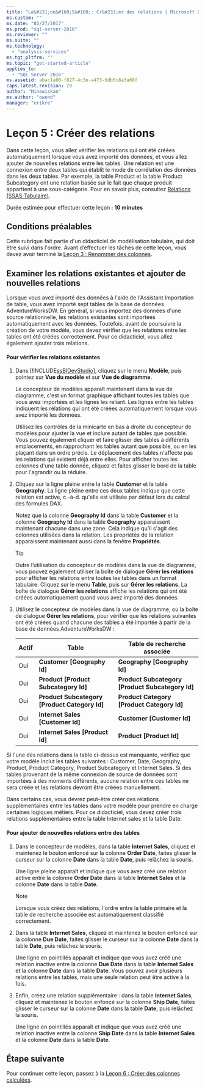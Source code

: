 ```yaml
---
title: "Le&#231;on&#160;5&#160;: Cr&#233;er des relations | Microsoft Docs"
ms.custom: ""
ms.date: "02/27/2017"
ms.prod: "sql-server-2016"
ms.reviewer: ""
ms.suite: ""
ms.technology: 
  - "analysis-services"
ms.tgt_pltfrm: ""
ms.topic: "get-started-article"
applies_to: 
  - "SQL Server 2016"
ms.assetid: abac1a00-f827-4c3e-a473-6db5c8a3a66f
caps.latest.revision: 29
author: "Minewiskan"
ms.author: "owend"
manager: "erikre"
---
```

# Le&#231;on&#160;5&#160;: Cr&#233;er des relations
Dans cette leçon, vous allez vérifier les relations qui ont été créées automatiquement lorsque vous avez importé des données, et vous allez ajouter de nouvelles relations entre les tables. Une relation est une connexion entre deux tables qui établit le mode de corrélation des données dans les deux tables. Par exemple, la table Product et la table Product Subcategory ont une relation basée sur le fait que chaque produit appartient à une sous-catégorie. Pour en savoir plus, consultez [Relations &#40;SSAS Tabulaire&#41;](../analysis-services/tabular-models/relationships-ssas-tabular.md).  
  
Durée estimée pour effectuer cette leçon : **10 minutes**  
  
## Conditions préalables  
Cette rubrique fait partie d'un didacticiel de modélisation tabulaire, qui doit être suivi dans l'ordre. Avant d’effectuer les tâches de cette leçon, vous devez avoir terminé la [Leçon 3 : Renommer des colonnes](../analysis-services/lesson-3-rename-columns.md).  
  
## Examiner les relations existantes et ajouter de nouvelles relations  
Lorsque vous avez importé des données à l'aide de l'Assistant Importation de table, vous avez importé sept tables de la base de données AdventureWorksDW. En général, si vous importez des données d'une source relationnelle, les relations existantes sont importées automatiquement avec les données. Toutefois, avant de poursuivre la création de votre modèle, vous devez vérifier que les relations entre les tables ont été créées correctement. Pour ce didacticiel, vous allez également ajouter trois relations.  
  
#### Pour vérifier les relations existantes  
  
1.  Dans [!INCLUDE[ssBIDevStudio](../includes/ssbidevstudio-md.md)], cliquez sur le menu **Modèle**, puis pointez sur **Vue du modèle** et sur **Vue de diagramme**.  
  
    Le concepteur de modèles apparaît maintenant dans la vue de diagramme, c'est un format graphique affichant toutes les tables que vous avez importées et les lignes les reliant. Les lignes entre les tables indiquent les relations qui ont été créées automatiquement lorsque vous avez importé les données.  
  
    Utilisez les contrôles de la minicarte en bas à droite du concepteur de modèles pour ajuster la vue et inclure autant de tables que possible. Vous pouvez également cliquer et faire glisser des tables à différents emplacements, en rapprochant les tables autant que possible, ou en les plaçant dans un ordre précis. Le déplacement des tables n'affecte pas les relations qui existent déjà entre elles. Pour afficher toutes les colonnes d'une table donnée, cliquez et faites glisser le bord de la table pour l'agrandir ou la réduire.  
  
2.  Cliquez sur la ligne pleine entre la table **Customer** et la table **Geography**. La ligne pleine entre ces deux tables indique que cette relation est active, c.-à-d. qu'elle est utilisée par défaut lors du calcul des formules DAX.  
  
    Notez que la colonne **Geography Id** dans la table **Customer** et la colonne **Geography Id** dans la table **Geography** apparaissent maintenant chacune dans une zone. Cela indique qu'il s'agit des colonnes utilisées dans la relation. Les propriétés de la relation apparaissent maintenant aussi dans la fenêtre **Propriétés**.  
  
    > [!TIP]  
    > Outre l’utilisation du concepteur de modèles dans la vue de diagramme, vous pouvez également utiliser la boîte de dialogue **Gérer les relations** pour afficher les relations entre toutes les tables dans un format tabulaire. Cliquez sur le menu **Table**, puis sur **Gérer les relations**. La boîte de dialogue **Gérer les relations** affiche les relations qui ont été créées automatiquement quand vous avez importé des données.  
  
3.  Utilisez le concepteur de modèles dans la vue de diagramme, ou la boîte de dialogue **Gérer les relations**, pour vérifier que les relations suivantes ont été créées quand chacune des tables a été importée à partir de la base de données AdventureWorksDW :  
  
    |Actif|Table|Table de recherche associée|  
    |----------|---------|------------------------|  
    |Oui|**Customer [Geography Id]**|**Geography [Geography Id]**|  
    |Oui|**Product [Product Subcategory Id]**|**Product Subcategory [Product Subcategory Id]**|  
    |Oui|**Product Subcategory [Product Category Id]**|**Product Category [Product Category Id]**|  
    |Oui|**Internet Sales [Customer Id]**|**Customer [Customer Id]**|  
    |Oui|**Internet Sales [Product Id]**|**Product [Product Id]**|  
  
Si l'une des relations dans la table ci-dessus est manquante, vérifiez que votre modèle inclut les tables suivantes : Customer, Date, Geography, Product, Product Category, Product Subcategory et Internet Sales. Si des tables provenant de la même connexion de source de données sont importées à des moments différents, aucune relation entre ces tables ne sera créée et les relations devront être créées manuellement.  
  
Dans certains cas, vous devrez peut-être créer des relations supplémentaires entre les tables dans votre modèle pour prendre en charge certaines logiques métiers. Pour ce didacticiel, vous devez créer trois relations supplémentaires entre la table Internet sales et la table Date.  
  
#### Pour ajouter de nouvelles relations entre des tables  
  
1.  Dans le concepteur de modèles, dans la table **Internet Sales**, cliquez et maintenez le bouton enfoncé sur la colonne **Order Date**, faites glisser le curseur sur la colonne **Date** dans la table **Date**, puis relâchez la souris.  
  
    Une ligne pleine apparaît et indique que vous avez créé une relation active entre la colonne **Order Date** dans la table **Internet Sales** et la colonne **Date** dans la table **Date**.  
  
    > [!NOTE]  
    > Lorsque vous créez des relations, l'ordre entre la table primaire et la table de recherche associée est automatiquement classifié correctement.  
  
2.  Dans la table **Internet Sales**, cliquez et maintenez le bouton enfoncé sur la colonne **Due Date**, faites glisser le curseur sur la colonne **Date** dans la table **Date**, puis relâchez la souris.  
  
    Une ligne en pointillés apparaît et indique que vous avez créé une relation inactive entre la colonne **Due Date** dans la table **Internet Sales** et la colonne **Date** dans la table **Date**. Vous pouvez avoir plusieurs relations entre les tables, mais une seule relation peut être active à la fois.  
  
3.  Enfin, créez une relation supplémentaire : dans la table **Internet Sales**, cliquez et maintenez le bouton enfoncé sur la colonne **Ship Date**, faites glisser le curseur sur la colonne **Date** dans la table **Date**, puis relâchez la souris.  
  
    Une ligne en pointillés apparaît et indique que vous avez créé une relation inactive entre la colonne **Ship Date** dans la table **Internet Sales** et la colonne **Date** dans la table **Date**.  
  
## Étape suivante  
Pour continuer cette leçon, passez à la [Leçon 6 : Créer des colonnes calculées](../analysis-services/lesson-6-create-calculated-columns.md).  
  
  
  
